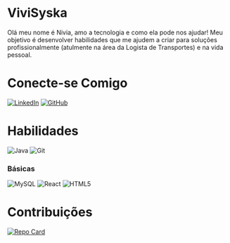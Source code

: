 # ViviSyska
Olá meu nome é Nivia, amo a tecnologia e como ela pode nos ajudar! Meu objetivo é desenvolver habilidades que me ajudem a criar para soluções profissionalmente (atulmente na área da Logista de Transportes) e na vida pessoal.

# Conecte-se Comigo
[![LinkedIn](https://img.shields.io/badge/LinkedIn-purple?style=for-the-badge&logo=linkedin&logoColor=)](https://www.linkedin.com/in/nivia-maria-79650418a?utm_source=share&utm_campaign=share_via&utm_content=profile&utm_medium=android_app&original_referer=/) [![GitHub](https://img.shields.io/badge/GitHub-purple?style=for-the-badge&logo=github&logoColor=white)](https://github.com/ViviSyska)

# Habilidades 
![Java](https://img.shields.io/badge/java-purple.svg?style=for-the-badge&logo=openjdk&logoColor=white) ![Git](https://img.shields.io/badge/GIT-purple?style=for-the-badge&logo=git&logoColor=white)

### Básicas
![MySQL](https://img.shields.io/badge/MySQL-purple?style=for-the-badge&logo=mysql&logoColor=white) ![React](https://img.shields.io/badge/React-purple?style=for-the-badge&logo=react&logoColor=61DAFB) ![HTML5](https://img.shields.io/badge/HTML5-purple?style=for-the-badge&logo=html5&logoColor=white)

# Contribuições 
[![Repo Card](https://github-readme-stats.vercel.app/api/pin/?username=ViviSyska&repo=dio-curso-git-github&bg_color=8b008b&border_color=fff&show_icons=true&icon_color=100&title_color=fff&text_color=fff)](https://github.com/ViviSyska/dio-curso-git-github)